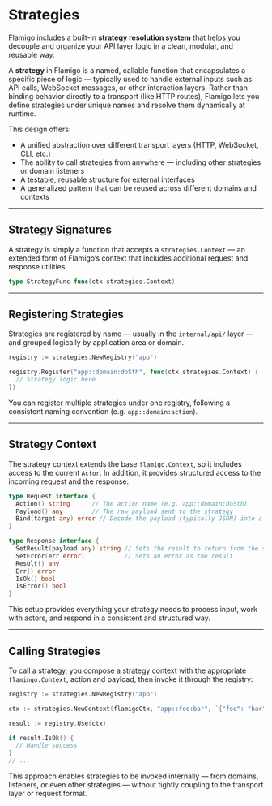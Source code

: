 # Strategies

Flamigo includes a built-in **strategy resolution system** that helps you decouple and organize your API layer logic in a clean, modular, and reusable way.

A **strategy** in Flamigo is a named, callable function that encapsulates a specific piece of logic — typically used to handle external inputs such as API calls, WebSocket messages, or other interaction layers. Rather than binding behavior directly to a transport (like HTTP routes), Flamigo lets you define strategies under unique names and resolve them dynamically at runtime.

This design offers:

- A unified abstraction over different transport layers (HTTP, WebSocket, CLI, etc.)
- The ability to call strategies from anywhere — including other strategies or domain listeners
- A testable, reusable structure for external interfaces
- A generalized pattern that can be reused across different domains and contexts

---

## Strategy Signatures

A strategy is simply a function that accepts a `strategies.Context` — an extended form of Flamigo’s context that includes additional request and response utilities.

```go
type StrategyFunc func(ctx strategies.Context)
```

---

## Registering Strategies

Strategies are registered by name — usually in the `internal/api/` layer — and grouped logically by application area or domain.

```go
registry := strategies.NewRegistry("app")

registry.Register("app::domain:doSth", func(ctx strategies.Context) {
  // Strategy logic here
})
```

You can register multiple strategies under one registry, following a consistent naming convention (e.g. `app::domain:action`).

---

## Strategy Context

The strategy context extends the base `flamigo.Context`, so it includes access to the current `Actor`. In addition, it provides structured access to the incoming request and the response.

```go
type Request interface {
  Action() string      // The action name (e.g. app::domain:doSth)
  Payload() any        // The raw payload sent to the strategy
  Bind(target any) error // Decode the payload (typically JSON) into a target struct
}

type Response interface {
  SetResult(payload any) string // Sets the result to return from the strategy
  SetError(err error)           // Sets an error as the result
  Result() any
  Err() error
  IsOk() bool
  IsError() bool
}
```

This setup provides everything your strategy needs to process input, work with actors, and respond in a consistent and structured way.

---

## Calling Strategies

To call a strategy, you compose a strategy context with the appropriate `flamingo.Context`, action and payload, then invoke it through the registry:

```go
registry := strategies.NewRegistry("app")

ctx := strategies.NewContext(flamigoCtx, "app::foo:bar", `{"foo": "bar"}`)

result := registry.Use(ctx)

if result.IsOk() {
  // Handle success
}
// ...
```

This approach enables strategies to be invoked internally — from domains, listeners, or even other strategies — without tightly coupling to the transport layer or request format.